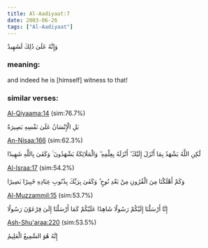 ```yaml
---
title: Al-Aadiyaat:7
date: 2003-06-26
tags: ["Al-Aadiyaat"]
---
```

وَإِنَّهُ عَلَىٰ ذَٰلِكَ لَشَهِيدٌ
### meaning: 
and indeed he is [himself] witness to that!
### similar verses: 

[Al-Qiyaama:14](/75/14) (sim:76.7%)

بَلِ الْإِنْسَانُ عَلَىٰ نَفْسِهِ بَصِيرَةٌ

[An-Nisaa:166](/4/166) (sim:62.3%)

لَٰكِنِ اللَّهُ يَشْهَدُ بِمَا أَنْزَلَ إِلَيْكَ ۖ أَنْزَلَهُ بِعِلْمِهِ ۖ وَالْمَلَائِكَةُ يَشْهَدُونَ ۚ وَكَفَىٰ بِاللَّهِ شَهِيدًا

[Al-Israa:17](/17/17) (sim:54.2%)

وَكَمْ أَهْلَكْنَا مِنَ الْقُرُونِ مِنْ بَعْدِ نُوحٍ ۗ وَكَفَىٰ بِرَبِّكَ بِذُنُوبِ عِبَادِهِ خَبِيرًا بَصِيرًا

[Al-Muzzammil:15](/73/15) (sim:53.7%)

إِنَّا أَرْسَلْنَا إِلَيْكُمْ رَسُولًا شَاهِدًا عَلَيْكُمْ كَمَا أَرْسَلْنَا إِلَىٰ فِرْعَوْنَ رَسُولًا

[Ash-Shu'araa:220](/26/220) (sim:53.5%)

إِنَّهُ هُوَ السَّمِيعُ الْعَلِيمُ
